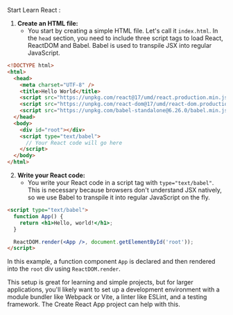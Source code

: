 Start Learn React :

1. **Create an HTML file:**
   - You start by creating a simple HTML file. Let's call it `index.html`. In the `head` section, you need to include three script tags to load React, ReactDOM and Babel. Babel is used to transpile JSX into regular JavaScript.

```html
<!DOCTYPE html>
<html>
  <head>
    <meta charset="UTF-8" />
    <title>Hello World</title>
    <script src="https://unpkg.com/react@17/umd/react.production.min.js"></script>
    <script src="https://unpkg.com/react-dom@17/umd/react-dom.production.min.js"></script>
    <script src="https://unpkg.com/babel-standalone@6.26.0/babel.min.js"></script>
  </head>
  <body>
    <div id="root"></div>
    <script type="text/babel">
      // Your React code will go here
    </script>
  </body>
</html>
```

2. **Write your React code:**
   - You write your React code in a script tag with `type="text/babel"`. This is necessary because browsers don't understand JSX natively, so we use Babel to transpile it into regular JavaScript on the fly.

```html
<script type="text/babel">
  function App() {
    return <h1>Hello, world!</h1>;
  }

  ReactDOM.render(<App />, document.getElementById('root'));
</script>
```

In this example, a function component `App` is declared and then rendered into the `root` div using `ReactDOM.render`.

This setup is great for learning and simple projects, but for larger applications, you'll likely want to set up a development environment with a module bundler like Webpack or Vite, a linter like ESLint, and a testing framework. The Create React App project can help with this.